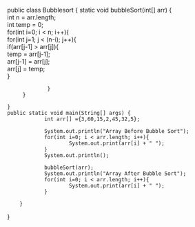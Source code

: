 
public class Bubblesort {
	static void bubbleSort(int[] arr) {  
        int n = arr.length;  
        int temp = 0;  
         for(int i=0; i < n; i++){  
          for(int j=1; j < (n-i); j++){  
          if(arr[j-1] > arr[j]){  
           temp = arr[j-1];  
           arr[j-1] = arr[j];  
           arr[j] = temp;  
                         }  
                          
                 }  
         }  
  
    }  
    public static void main(String[] args) {  
                int arr[] ={3,60,15,2,45,32,5};  
                 
                System.out.println("Array Before Bubble Sort");  
                for(int i=0; i < arr.length; i++){  
                        System.out.print(arr[i] + " ");  
                }  
                System.out.println();  
                  
                bubbleSort(arr);
                System.out.println("Array After Bubble Sort");  
                for(int i=0; i < arr.length; i++){  
                        System.out.print(arr[i] + " ");  
                }  
   
        }  
}  
